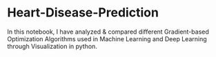 # Heart-Disease-Prediction
In this notebook, I have analyzed & compared different Gradient-based Optimization Algorithms used in Machine Learning and Deep Learning through Visualization in python.
